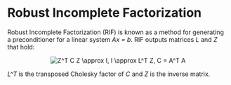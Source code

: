 # Robust Incomplete Factorization

Robust Incomplete Factorization (RIF) is known as a method for generating a preconditioner for a linear system *Ax = b*. RIF outputs matrices *L* and *Z* that hold:

<p align="center"><img src="https://latex.codecogs.com/gif.latex?Z^T&space;C&space;Z&space;\approx&space;I,&space;I&space;\approx&space;L^T&space;Z,&space;C&space;=&space;A^T&space;A" title="Z^T C Z \approx I, I \approx L^T Z, C = A^T A" />
</p>

*L^T* is the transposed Cholesky factor of *C* and *Z* is the inverse matrix. 
